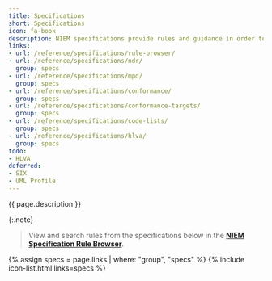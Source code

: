 ```yaml
---
title: Specifications
short: Specifications
icon: fa-book
description: NIEM specifications provide rules and guidance in order to design consistent and well-defined information exchanges.
links:
- url: /reference/specifications/rule-browser/
- url: /reference/specifications/ndr/
  group: specs
- url: /reference/specifications/mpd/
  group: specs
- url: /reference/specifications/conformance/
  group: specs
- url: /reference/specifications/conformance-targets/
  group: specs
- url: /reference/specifications/code-lists/
  group: specs
- url: /reference/specifications/hlva/
  group: specs
todo:
- HLVA
deferred:
- SIX
- UML Profile
---
```


{{ page.description }}

{:.note}
> View and search rules from the specifications below in the **[NIEM Specification Rule Browser](./rule-browser)**.

{% assign specs = page.links | where: "group", "specs" %}
{% include icon-list.html links=specs %}

